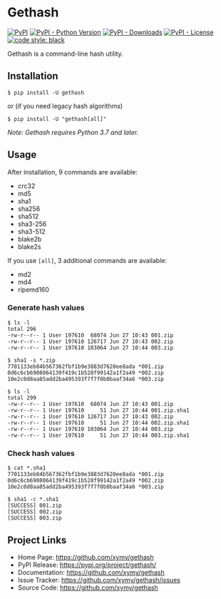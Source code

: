 # Gethash

[![PyPI](https://img.shields.io/pypi/v/gethash)](https://pypi.org/project/gethash/)
[![PyPI - Python Version](https://img.shields.io/pypi/pyversions/gethash)](https://pypi.org/project/gethash/)
[![PyPI - Downloads](https://img.shields.io/pypi/dm/gethash)](https://pypi.org/project/gethash/)
[![PyPI - License](https://img.shields.io/pypi/l/gethash)](https://pypi.org/project/gethash/)
[![code style: black](https://img.shields.io/badge/code%20style-black-000000.svg)](https://github.com/psf/black)

Gethash is a command-line hash utility.

## Installation

```shell
$ pip install -U gethash
```

or (if you need legacy hash algorithms)

```shell
$ pip install -U "gethash[all]"
```

*Note: Gethash requires Python 3.7 and later.*

## Usage

After installation, 9 commands are available:

- crc32
- md5
- sha1
- sha256
- sha512
- sha3-256
- sha3-512
- blake2b
- blake2s

If you use `[all]`, 3 additional commands are available:

- md2
- md4
- ripemd160

### Generate hash values

```shell
$ ls -l
total 296
-rw-r--r-- 1 User 197610  68074 Jun 27 10:43 001.zip
-rw-r--r-- 1 User 197610 126717 Jun 27 10:43 002.zip
-rw-r--r-- 1 User 197610 103064 Jun 27 10:44 003.zip

$ sha1 -s *.zip
7701133eb84b567362fbf1b9e3883d7620ee8ada *001.zip
0d6c6cb6908064139f419c1b528f99142a1f2a49 *002.zip
10e2c0d8aa85add2ba495393f7f7f0b0baaf34a6 *003.zip

$ ls -l
total 299
-rw-r--r-- 1 User 197610  68074 Jun 27 10:43 001.zip
-rw-r--r-- 1 User 197610     51 Jun 27 10:44 001.zip.sha1
-rw-r--r-- 1 User 197610 126717 Jun 27 10:43 002.zip
-rw-r--r-- 1 User 197610     51 Jun 27 10:44 002.zip.sha1
-rw-r--r-- 1 User 197610 103064 Jun 27 10:44 003.zip
-rw-r--r-- 1 User 197610     51 Jun 27 10:44 003.zip.sha1
```

### Check hash values

```shell
$ cat *.sha1
7701133eb84b567362fbf1b9e3883d7620ee8ada *001.zip
0d6c6cb6908064139f419c1b528f99142a1f2a49 *002.zip
10e2c0d8aa85add2ba495393f7f7f0b0baaf34a6 *003.zip

$ sha1 -c *.sha1
[SUCCESS] 001.zip
[SUCCESS] 002.zip
[SUCCESS] 003.zip
```

## Project Links

- Home Page: https://github.com/xymy/gethash
- PyPI Release: https://pypi.org/project/gethash/
- Documentation: https://github.com/xymy/gethash
- Issue Tracker: https://github.com/xymy/gethash/issues
- Source Code: https://github.com/xymy/gethash

